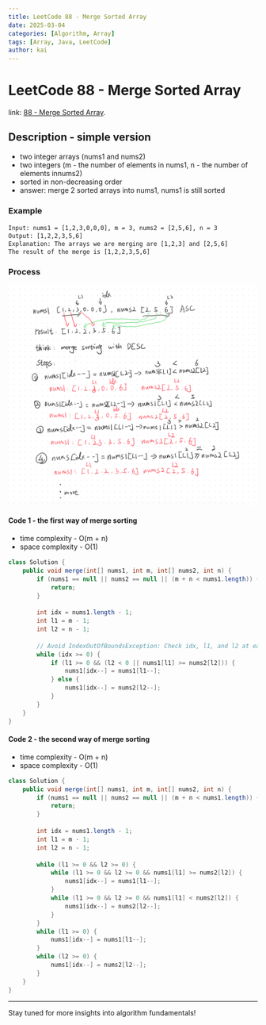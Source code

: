 ```yaml
---
title: LeetCode 88 - Merge Sorted Array
date: 2025-03-04
categories: [Algorithm, Array]
tags: [Array, Java, LeetCode]
author: kai
---
```


# LeetCode 88 - Merge Sorted Array

link: [88 - Merge Sorted Array](https://leetcode.com/problems/merge-sorted-array/description/).

## Description - simple version
- two integer arrays (nums1 and nums2)
- two integers (m - the number of elements in nums1, n - the number of elements innums2)
- sorted in non-decreasing order
- answer: merge 2 sorted arrays into nums1, nums1 is still sorted


### Example

```
Input: nums1 = [1,2,3,0,0,0], m = 3, nums2 = [2,5,6], n = 3
Output: [1,2,2,3,5,6]
Explanation: The arrays we are merging are [1,2,3] and [2,5,6]
The result of the merge is [1,2,2,3,5,6]
```

### Process
![Merge Sorted Array](/assets/img/posts/Algorithm/Array/88.png)

#### Code 1 - the first way of merge sorting
- time complexity - O(m + n)
- space complexity - O(1)

```java
class Solution {
    public void merge(int[] nums1, int m, int[] nums2, int n) {
        if (nums1 == null || nums2 == null || (m + n < nums1.length)) {
            return;
        }

        int idx = nums1.length - 1;
        int l1 = m - 1;
        int l2 = n - 1;

        // Avoid IndexOutOfBoundsException: Check idx, l1, and l2 at each step.
        while (idx >= 0) {
            if (l1 >= 0 && (l2 < 0 || nums1[l1] >= nums2[l2])) {
                nums1[idx--] = nums1[l1--];
            } else {
                nums1[idx--] = nums2[l2--];
            }
        }       
    }
}
```

#### Code 2 - the second way of merge sorting
- time complexity - O(m + n)
- space complexity - O(1)

```java
class Solution {
    public void merge(int[] nums1, int m, int[] nums2, int n) {
        if (nums1 == null || nums2 == null || (m + n < nums1.length)) {
            return;
        }

        int idx = nums1.length - 1;
        int l1 = m - 1;
        int l2 = n - 1;

        while (l1 >= 0 && l2 >= 0) {
            while (l1 >= 0 && l2 >= 0 && nums1[l1] >= nums2[l2]) {
                nums1[idx--] = nums1[l1--];
            }
            while (l1 >= 0 && l2 >= 0 && nums1[l1] < nums2[l2]) {
                nums1[idx--] = nums2[l2--];
            }
        }    
        while (l1 >= 0) {
            nums1[idx--] = nums1[l1--];
        }
        while (l2 >= 0) {
            nums1[idx--] = nums2[l2--];
        }
    }
}
```

---

Stay tuned for more insights into algorithm fundamentals!